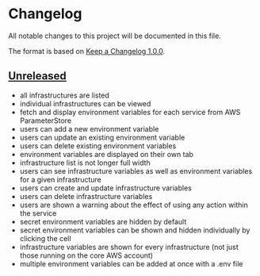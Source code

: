# Changelog

All notable changes to this project will be documented in this file.

The format is based on [Keep a Changelog 1.0.0].

## [Unreleased]

- all infrastructures are listed
- individual infrastructures can be viewed
- fetch and display environment variables for each service from AWS ParameterStore
- users can add a new environment variable
- users can update an existing environment variable
- users can delete existing environment variables
- environment variables are displayed on their own tab
- infrastructure list is not longer full width
- users can see infrastructure variables as well as environment variables for a given infrastructure
- users can create and update infrastructure variables
- users can delete infrastructure variables
- users are shown a warning about the effect of using any action within the service
- secret environment variables are hidden by default
- secret environment variables can be shown and hidden individually by clicking the cell
- infrastructure variables are shown for every infrastructure (not just those running on the core AWS account)
- multiple environment variables can be added at once with a .env file

[unreleased]: TODO
[keep a changelog 1.0.0]: https://keepachangelog.com/en/1.0.0/
